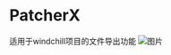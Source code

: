 # PatcherX
适用于windchill项目的文件导出功能
![图片](https://user-images.githubusercontent.com/83949048/225222986-49f6066d-27b8-4283-af7e-90adac9d2be8.png)
